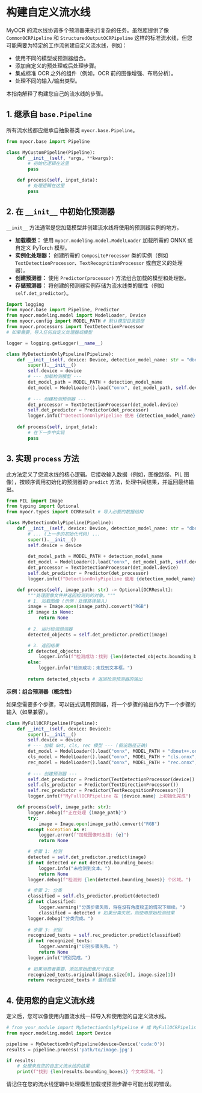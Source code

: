 # 构建自定义流水线

MyOCR 的流水线协调多个预测器来执行复杂的任务。虽然库提供了像 `CommonOCRPipeline` 和 `StructuredOutputOCRPipeline` 这样的标准流水线，但您可能需要为特定的工作流创建自定义流水线，例如：

*   使用不同的模型或预测器组合。
*   添加自定义的预处理或后处理步骤。
*   集成标准 OCR 之外的组件（例如，OCR 前的图像增强、布局分析）。
*   处理不同的输入/输出类型。

本指南解释了构建您自己的流水线的步骤。

## 1. 继承自 `base.Pipeline`

所有流水线都应继承自抽象基类 `myocr.base.Pipeline`。

```python
from myocr.base import Pipeline

class MyCustomPipeline(Pipeline):
    def __init__(self, *args, **kwargs):
        # 初始化逻辑在这里
        pass

    def process(self, input_data):
        # 处理逻辑在这里
        pass
```

## 2. 在 `__init__` 中初始化预测器

`__init__` 方法通常是您加载模型并创建流水线将使用的预测器实例的地方。

*   **加载模型：** 使用 `myocr.modeling.model.ModelLoader` 加载所需的 ONNX 或自定义 PyTorch 模型。
*   **实例化处理器：** 创建所需的 `CompositeProcessor` 类的实例（例如 `TextDetectionProcessor`、`TextRecognitionProcessor` 或自定义的处理器）。
*   **创建预测器：** 使用 `Predictor(processor)` 方法组合加载的模型和处理器。
*   **存储预测器：** 将创建的预测器实例存储为流水线类的属性（例如 `self.det_predictor`）。

```python
import logging
from myocr.base import Pipeline, Predictor
from myocr.modeling.model import ModelLoader, Device
from myocr.config import MODEL_PATH # 默认模型目录路径
from myocr.processors import TextDetectionProcessor
# 如果需要，导入任何自定义处理器或模型

logger = logging.getLogger(__name__)

class MyDetectionOnlyPipeline(Pipeline):
    def __init__(self, device: Device, detection_model_name: str = "dbnet++.onnx"):
        super().__init__()
        self.device = device
        # --- 加载检测模型 ---
        det_model_path = MODEL_PATH + detection_model_name
        det_model = ModelLoader().load("onnx", det_model_path, self.device)
        
        # --- 创建检测预测器 ---
        det_processor = TextDetectionProcessor(det_model.device)
        self.det_predictor = Predictor(det_processor)
        logger.info(f"DetectionOnlyPipeline 使用 {detection_model_name} 在 {device.name} 上初始化完成")
        
    def process(self, input_data):
        # 在下一步中实现
        pass
```

## 3. 实现 `process` 方法

此方法定义了您流水线的核心逻辑。它接收输入数据（例如，图像路径、PIL 图像），按顺序调用初始化的预测器的 `predict` 方法，处理中间结果，并返回最终输出。

```python
from PIL import Image
from typing import Optional
from myocr.types import OCRResult # 导入必要的数据结构

class MyDetectionOnlyPipeline(Pipeline):
    def __init__(self, device: Device, detection_model_name: str = "dbnet++.onnx"):
        # ... (上一步的初始化代码) ...
        super().__init__()
        self.device = device
        
        det_model_path = MODEL_PATH + detection_model_name
        det_model = ModelLoader().load("onnx", det_model_path, self.device)
        det_processor = TextDetectionProcessor(det_model.device)
        self.det_predictor = Predictor(det_processor)
        logger.info(f"DetectionOnlyPipeline 使用 {detection_model_name} 在 {device.name} 上初始化完成")

    def process(self, image_path: str) -> Optional[OCRResult]:
        """处理图像文件并返回检测到的对象。"""
        # 1. 加载图像 (示例：处理路径输入)
        image = Image.open(image_path).convert("RGB")
        if image is None:
            return None
            
        # 2. 运行检测预测器
        detected_objects = self.det_predictor.predict(image)

        # 3. 返回结果
        if detected_objects:
            logger.info(f"检测成功：找到 {len(detected_objects.bounding_boxes)} 个框。")
        else:
            logger.info("检测成功：未找到文本框。")
            
        return detected_objects # 返回检测预测器的输出
```

**示例：组合预测器（概念性）**

如果您需要多个步骤，可以链式调用预测器，将一个步骤的输出作为下一个步骤的输入（如果兼容）。

```python
class MyFullOCRPipeline(Pipeline):
    def __init__(self, device: Device):
        super().__init__()
        self.device = device
        # --- 加载 det, cls, rec 模型 --- (假设路径正确)
        det_model = ModelLoader().load("onnx", MODEL_PATH + "dbnet++.onnx", device)
        cls_model = ModelLoader().load("onnx", MODEL_PATH + "cls.onnx", device)
        rec_model = ModelLoader().load("onnx", MODEL_PATH + "rec.onnx", device)
        
        # --- 创建预测器 ---
        self.det_predictor = Predictor(TextDetectionProcessor(device))
        self.cls_predictor = Predictor(TextDirectionProcessor())
        self.rec_predictor = Predictor(TextRecognitionProcessor())
        logger.info(f"MyFullOCRPipeline 在 {device.name} 上初始化完成")

    def process(self, image_path: str):
        logger.debug(f"正在处理 {image_path}")
        try:
            image = Image.open(image_path).convert("RGB")
        except Exception as e:
            logger.error(f"加载图像时出错: {e}")
            return None

        # 步骤 1: 检测
        detected = self.det_predictor.predict(image)
        if not detected or not detected.bounding_boxes:
            logger.info("未检测到文本。")
            return None
        logger.debug(f"检测到 {len(detected.bounding_boxes)} 个区域。")

        # 步骤 2: 分类
        classified = self.cls_predictor.predict(detected)
        if not classified:
            logger.warning("分类步骤失败，将在没有角度校正的情况下继续。")
            classified = detected # 如果分类失败，则使用原始检测结果
        logger.debug("分类完成。")
            
        # 步骤 3: 识别
        recognized_texts = self.rec_predictor.predict(classified)
        if not recognized_texts:
            logger.warning("识别步骤失败。")
            return None
        logger.info("识别完成。")
        
        # 如果消费者需要，添加原始图像尺寸信息
        recognized_texts.original(image.size[0], image.size[1])
        return recognized_texts # 最终结果
```

## 4. 使用您的自定义流水线

定义后，您可以像使用内置流水线一样导入和使用您的自定义流水线。

```python
# from your_module import MyDetectionOnlyPipeline # 或 MyFullOCRPipeline
from myocr.modeling.model import Device

pipeline = MyDetectionOnlyPipeline(device=Device('cuda:0'))
results = pipeline.process('path/to/image.jpg')

if results:
    # 处理来自您的自定义流水线的结果
    print(f"找到 {len(results.bounding_boxes)} 个文本区域。")
```

请记住在您的流水线逻辑中处理模型加载或预测步骤中可能出现的错误。 
